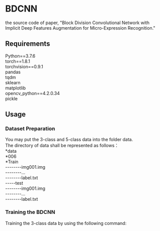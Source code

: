 # BDCNN
the source code of paper, "Block Division Convolutional Network with Implicit Deep Features Augmentation for Micro-Expression Recognition."

## Requirements

Python==3.7.6    
torch==1.8.1   
torchvision==0.9.1  
pandas   
tqdm    
sklearn    
matplotlib   
opencv_python==4.2.0.34  
pickle  

## Usage
### Dataset Preparation

You may put the 3-class and 5-class data into the folder data.  
The directory of data shall be represented as follows：  
*data  
  *006  
    *Train  
--------img001.img  
--------...  
--------label.txt  
-----test  
--------img001.img  
--------...  
--------label.txt  

### Training the BDCNN

Training the 3-class data by using the following command:







